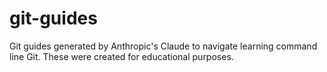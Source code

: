 # git-guides

Git guides generated by Anthropic's Claude to navigate learning command line Git.
These were created for educational purposes.